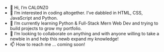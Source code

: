 - 👋 Hi, I’m CAL0NZ0
- 👀 I’m interested in coding altogether. I've dabbled in HTML, CSS, JavaScript and Python.
- 🌱 I’m currently learning Python & Full-Stack Mern Web Dev and trying to build projects to grow my portfolio.
- 💞️ I’m looking to collaborate on anything and with anyone willing to take a newbie in and help this newb expand my knowledge!
- 📫 How to reach me ... coming soon!

<!---
CAL0NZ0/CAL0NZ0 is a ✨ special ✨ repository because its `README.md` (this file) appears on your GitHub profile.
You can click the Preview link to take a look at your changes.
--->
